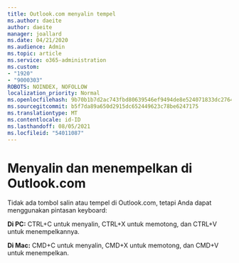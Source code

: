 ```yaml
---
title: Outlook.com menyalin tempel
ms.author: daeite
author: daeite
manager: joallard
ms.date: 04/21/2020
ms.audience: Admin
ms.topic: article
ms.service: o365-administration
ms.custom:
- "1920"
- "9000303"
ROBOTS: NOINDEX, NOFOLLOW
localization_priority: Normal
ms.openlocfilehash: 9b70b1b7d2ac743fbd80639546ef9494de8e524071833dc276403391c560bb6a
ms.sourcegitcommit: b5f7da89a650d2915dc652449623c78be6247175
ms.translationtype: MT
ms.contentlocale: id-ID
ms.lasthandoff: 08/05/2021
ms.locfileid: "54011087"
---
```

# <a name="copy-and-paste-in-outlookcom"></a>Menyalin dan menempelkan di Outlook.com

Tidak ada tombol salin atau tempel di Outlook.com, tetapi Anda dapat menggunakan pintasan keyboard:

**Di PC:** CTRL+C untuk menyalin, CTRL+X untuk memotong, dan CTRL+V untuk menempelkannya.

**Di Mac:** CMD+C untuk menyalin, CMD+X untuk memotong, dan CMD+V untuk menempelkan.